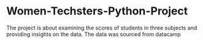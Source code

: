 # Women-Techsters-Python-Project
The project is about examining the scores of students in three subjects and providing insights on the data.
The data was sourced from datacamp
